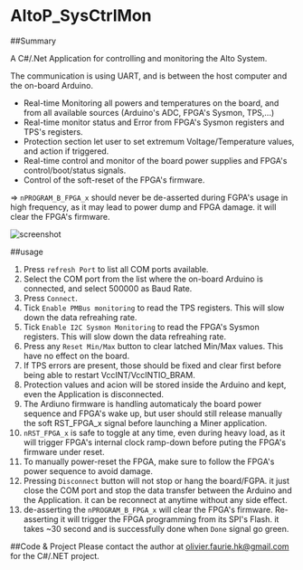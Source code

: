# AltoP_SysCtrlMon

##Summary

A C#/.Net Application for controlling and monitoring the Alto System.

The communication is using UART, and is between the host computer and the on-board Arduino.

- Real-time Monitoring all powers and temperatures on the board, and from all available sources (Arduino's ADC, FPGA's Sysmon, TPS,...)
- Real-time monitor status and Error from FPGA's Sysmon registers and TPS's registers.
- Protection section let user to set extremum Voltage/Temperature values, and action if triggered.
- Real-time control and monitor of the board power supplies and FPGA's control/boot/status signals.
- Control of the soft-reset of the FPGA's firmware.

=> `nPROGRAM_B_FPGA_x` should never be de-asserted during FGPA's usage in high frequency, as it may lead to power dump and FPGA damage. it will clear the FPGA's firmware.

![screenshot](https://github.com/user-attachments/assets/94f9f95a-acca-43c9-80a7-54678f94ba71)

##usage

1. Press `refresh Port` to list all COM ports available.
2. Select the COM port from the list where the on-board Arduino is connected, and select 500000 as Baud Rate.
3. Press `Connect`.
4. Tick `Enable PMBus monitoring` to read the TPS registers. This will slow down the data refreahing rate.
5. Tick `Enable I2C Sysmon Monitoring` to read the FPGA's Sysmon registers. This will slow down the data refreahing rate.
6. Press any `Reset Min/Max` button to clear latched Min/Max values. This have no effect on the board.
7. If TPS errors are present, those should be fixed and clear first before being able to restart VccINT/VccINTIO_BRAM.
8. Protection values and acion will be stored inside the Arduino and kept, even the Application is disconnected.
9. The Ardiuno firmware is handling automaticaly the board power sequence and FPGA's wake up, but user should still release manually the soft RST_FPGA_x signal before launching a Miner application.
10. `nRST_FPGA_x` is safe to toggle at any time, even during heavy load, as it will trigger FPGA's internal clock ramp-down before puting the FPGA's firmware under reset.
11. To manually power-reset the FPGA, make sure to follow the FPGA's power sequence to avoid damage.
12. Pressing `Disconnect` button will not stop or hang the board/FGPA. it just close the COM port and stop the data transfer between the Arduino and the Application. it can be reconnect at anytime without any side effect.
13. de-asserting the `nPROGRAM_B_FPGA_x` will clear the FPGA's firmware. Re-asserting it will trigger the FPGA programming from its SPI's Flash. it takes ~30 second and is successfully done when `Done` signal go green.

##Code & Project
Please contact the author at olivier.faurie.hk@gmail.com for the C#/.NET project.

